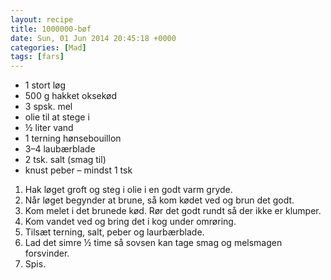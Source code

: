 ```yaml
---
layout: recipe
title: 1000000-bøf
date: Sun, 01 Jun 2014 20:45:18 +0000
categories: [Mad]
tags: [fars]
---
```



*  1 stort løg
*  500 g hakket oksekød
*  3 spsk. mel
*  olie til at stege i
*  ½ liter vand
*  1 terning hønsebouillon
*  3–4 laubærblade
*  2 tsk. salt (smag til)
*  knust peber – mindst 1 tsk



1. Hak løget groft og steg i olie i en godt varm gryde.
1. Når løget begynder at brune, så kom kødet ved og brun det godt.
1. Kom melet i det brunede kød. Rør det godt rundt så der ikke er klumper.
1. Kom vandet ved og bring det i kog under omrøring.
1. Tilsæt terning, salt, peber og laurbærblade.
1. Lad det simre ½ time så sovsen kan tage smag og melsmagen forsvinder.
1. Spis.
